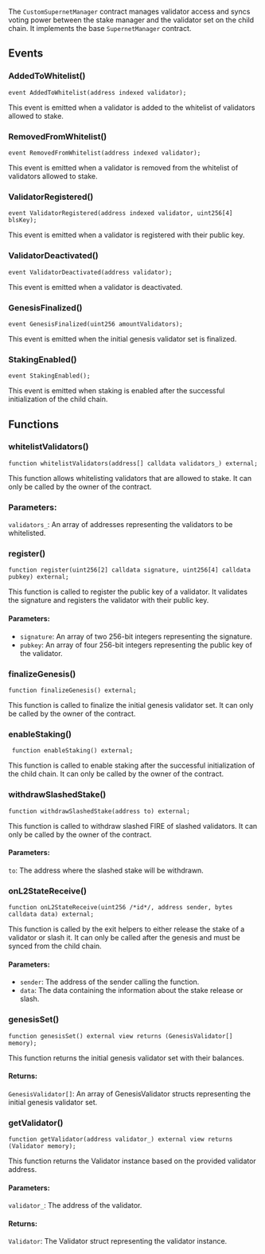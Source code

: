 The `CustomSupernetManager` contract manages validator access and syncs voting power between the stake manager and the validator set on the child chain. It implements the base `SupernetManager` contract.

## Events

### AddedToWhitelist()

```solidity
event AddedToWhitelist(address indexed validator);
```

This event is emitted when a validator is added to the whitelist of validators allowed to stake.

### RemovedFromWhitelist()

```solidity
event RemovedFromWhitelist(address indexed validator);
```

This event is emitted when a validator is removed from the whitelist of validators allowed to stake.

### ValidatorRegistered()

```solidity
event ValidatorRegistered(address indexed validator, uint256[4] blsKey);
```

This event is emitted when a validator is registered with their public key.

### ValidatorDeactivated()

```solidity
event ValidatorDeactivated(address validator);
```

This event is emitted when a validator is deactivated.

### GenesisFinalized()

```solidity
event GenesisFinalized(uint256 amountValidators);
```

This event is emitted when the initial genesis validator set is finalized.

### StakingEnabled()

```solidity
event StakingEnabled();
```

This event is emitted when staking is enabled after the successful initialization of the child chain.

## Functions

### whitelistValidators()

```solidity
function whitelistValidators(address[] calldata validators_) external;
```

This function allows whitelisting validators that are allowed to stake. It can only be called by the owner of the contract.

### Parameters:

`validators_`: An array of addresses representing the validators to be whitelisted.

### register()

```solidity
function register(uint256[2] calldata signature, uint256[4] calldata pubkey) external;
```

This function is called to register the public key of a validator. It validates the signature and registers the validator with their public key.

#### Parameters:

- `signature`: An array of two 256-bit integers representing the signature.
- `pubkey`: An array of four 256-bit integers representing the public key of the validator.

### finalizeGenesis()

```solidity
function finalizeGenesis() external;
```

This function is called to finalize the initial genesis validator set. It can only be called by the owner of the contract.

### enableStaking()

```solidity
 function enableStaking() external;
```

This function is called to enable staking after the successful initialization of the child chain. It can only be called by the owner of the contract.

### withdrawSlashedStake()

```solidity
function withdrawSlashedStake(address to) external;
```

This function is called to withdraw slashed FIRE of slashed validators. It can only be called by the owner of the contract.

#### Parameters:

`to`: The address where the slashed stake will be withdrawn.

### onL2StateReceive()

```solidity
function onL2StateReceive(uint256 /*id*/, address sender, bytes calldata data) external;
```

This function is called by the exit helpers to either release the stake of a validator or slash it. It can only be called after the genesis and must be synced from the child chain.

#### Parameters:

- `sender`: The address of the sender calling the function.
- `data`: The data containing the information about the stake release or slash.

### genesisSet()

```solidity
function genesisSet() external view returns (GenesisValidator[] memory);
```

This function returns the initial genesis validator set with their balances.

#### Returns:

`GenesisValidator[]`: An array of GenesisValidator structs representing the initial genesis validator set.

### getValidator()

```solidity
function getValidator(address validator_) external view returns (Validator memory);
```

This function returns the Validator instance based on the provided validator address.

#### Parameters:

`validator_`: The address of the validator.

#### Returns:

`Validator`: The Validator struct representing the validator instance.

